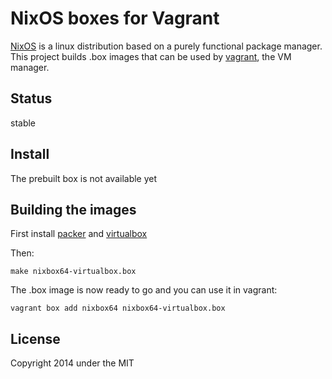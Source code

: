 NixOS boxes for Vagrant
=======================

[NixOS](http://nixos.org) is a linux distribution based on a purely functional
package manager. This project builds .box images that can be used by
[vagrant](http://vagrantup.com), the VM manager.

Status
------

stable

Install
-------

The prebuilt box is not available yet

Building the images
-------------------

First install [packer](http://packer.io) and
[virtualbox](https://www.virtualbox.org/)

Then:

```
make nixbox64-virtualbox.box
```

The .box image is now ready to go and you can use it in vagrant:

```
vagrant box add nixbox64 nixbox64-virtualbox.box
```

License
-------

Copyright 2014 under the MIT
